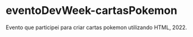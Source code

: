 # eventoDevWeek-cartasPokemon
Evento que participei para criar cartas pokemon utilizando HTML, 2022.
